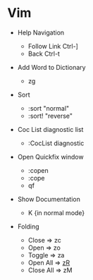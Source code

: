 # Vim

* Help Navigation
    - Follow Link   Ctrl-]
    - Back          Ctrl-t

* Add Word to Dictionary
    - zg
 
* Sort
    - :sort         "normal"
    - :sort!        "reverse"

* Coc List diagnostic list
    - :CocList diagnostic

* Open Quickfix window
    - :copen
    - :cope
    - <leader> qf
 
* Show Documentation
    - K {in normal mode}

* Folding
    - Close => zc
    - Open => zo
    - Toggle => za
    - Open All => [zR](zR)
    - Close All => zM
